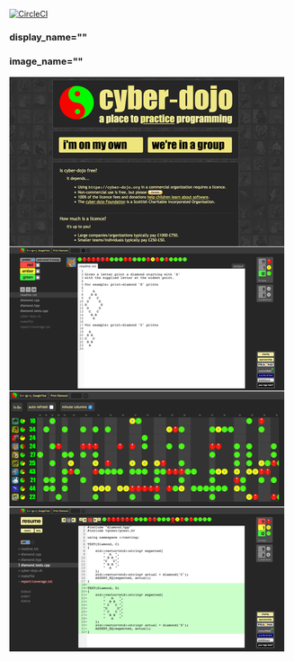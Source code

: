 [![CircleCI](https://circleci.com/gh/cyber-dojo-start-points/gcc-cpputest.svg?style=svg)](https://circleci.com/gh/cyber-dojo-start-points/gcc-cpputest)

### display_name=""
### image_name="[](https://hub.docker.com/repository/docker/)"

![cyber-dojo.org home page](https://github.com/cyber-dojo/cyber-dojo/blob/master/shared/home_page_snapshot.png)
